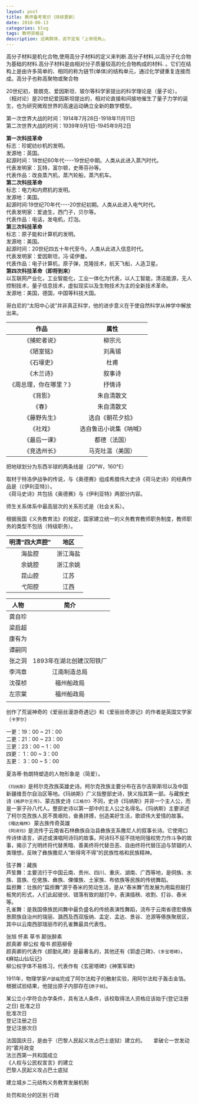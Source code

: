 ```yaml
---
layout: post
title: 教师备考常识（持续更新）
date: 2018-06-13
categories: blog
tags: 教师资格证
description: 远离群体，说不定有「上帝视角」。
---
```


高分子材料是机化合物,使用高分子材料的定义来判断.高分子材料,以高分子化合物为基础的材料.高分子材料是由相对分子质量较高的化合物构成的材料.
。它们在结构上是由许多简单的、相同的称为链节(单体)的结构单元，通过化学键重复连接而成。高分子也称高聚物或聚合物

20世纪初，普朗克、爱因斯坦、玻尔等科学家提出的科学理论是（量子论）。<br>
（相对论）是20世纪爱因斯坦提出的，相对论直接和间接地催生了量子力学的诞生，也为研究微观世界的高速运动确立全新的数学模型。

第一次世界大战的时间：1914年7月28日-1918年11月11日<br>
第二次世界大战的时间：1939年9月1日-1945年9月2日

**第一次科技革命**<br>
标志：珍妮纺纱机的发明。<br>
发源地：英国。<br>
起源时间：18世纪60年代----19世纪中期。人类从此进入蒸汽时代。<br>
代表发明家：瓦特，富尔顿，史蒂芬孙等。<br>
代表作品：改良蒸汽机，蒸汽轮船，蒸汽机车。<br>
**第二次科技革命**<br>
标志：电力和内燃机的发明。<br>
发源地：美国。<br>
起源时间:19世纪70年代----20世纪初期。人类从此进入电气时代。<br>
代表发明家：爱迪生，西门子，贝尔等。<br>
代表作品：电话，发电机，灯泡。<br>
**第三次科技革命**<br>
标志：原子能和计算机的发明。<br>
发源地：美国。<br>
起源时间：20世纪四五十年代至今。人类从此进入信息时代。<br>
代表发明家：爱因斯坦，冯·诺伊曼。<br>
代表作品：电子计算机，原子弹，克隆技术，航天飞船，人造卫星。<br>
**第四次科技革命（即将到来）**<br>
以互联网产业化，工业智能化，工业一体化为代表，以人工智能，清洁能源，无人控制技术，量子信息技术，虚拟现实以及生物技术为主的全新技术革命。<br>
发源地：美国，德国，中国等科技大国。<br>

哥白尼的“太阳中心说”并非真正科学，他的进步意义在于使自然科学从神学中解放出来。<br>

| 作品     |   属性    |
|:--------:|:--------:|
|《捕蛇者说》|柳宗元|
|《陋室铭》|刘禹锡|
|《石壕吏》|杜甫|
|《木兰诗》|叙事诗|
|《周总理，你在哪里？》|抒情诗|
|《背影》|朱自清散文|
|《春》|朱自清散文|
|《藤野先生》|选自《朝花夕拾》|
|《社戏》|选自鲁迅小说集《呐喊》|
|《最后一课》|都德（法国）|
|《竞选州长》|马克吐温（美国）|

把地球划分为东西半球的两条线是（20°W，160°E）

取材于特洛伊战争的传说，与《奥德赛》组成希腊伟大史诗《荷马史诗》的经典作品是（《伊利亚特》）。<br>
《荷马史诗》共包括《奥德赛》与《伊利亚特》两部分内容。<br>

师生关系体系中最高层次的关系形式是（社会关系）。

根据我国《义务教育法》的规定，国家建立统一的义务教育教师职务制度，教师职务的类型不包括（特级职务）。

|明清“四大声腔”|地区|
|:------:|:------:|
|海盐腔|浙江海盐|
|余姚腔|浙江余姚|
|昆山腔|江苏|
|弋阳腔|江西|


|人物|简介|
|:------:|:------:|
|龚自珍||
|梁启超||
|康有为||
|谭嗣同||
|张之洞|1893年在湖北创建汉阳铁厂|
|李鸿章|江南制造总局|
|沈葆桢|福州船政局|
|左宗棠|福州船政局|
|||


创作了荒诞神奇的《爱丽丝漫游奇遇记》和《爱丽丝奇游记》的作者是英国文学家（`卡罗尔`）

一更：19：00 ~ 21：00<br>
二更：21：00 ~ 23：00<br>
三更：23：00 ~  1：00<br>
四更： 1：00 ~  3：00<br>
五更： 3：00 ~  5：00<br>

夏洛蒂·勃朗特塑造的人物形象是（简爱）。

`《玛纳斯》`是柯尔克孜族英雄史诗。柯尔克孜族主要分布在吉尔吉斯斯坦以及中国新疆维吾尔自治区等地。《玛纳斯》广义指整部史诗，狭义指其第一部。与藏族史诗`《格萨尔王传》`、蒙古族史诗`《江格尔》`不同，史诗《玛纳斯》并非一个主人公，而是一家子孙八代人。整部史诗以第一部中的主人公之名得名。《玛纳斯》主要讲述了柯尔克孜族人民不畏艰险，奋勇拼搏，创造美好生活，歌颂伟大爱情的故事。  
`《嘎达梅林》` 蒙古族传奇英雄  
`《阿诗玛》`是流传于云南省石林彝族自治县彝族支系撒尼人的叙事长诗。它使用口传诗体语言，讲述或演唱阿诗玛的故事。阿诗玛不屈不挠地同强权势力作斗争的故事，揭示了光明终将代替黑暗、善美终将代替丑恶、自由终将代替压迫与禁锢的人类理想，反映了彝族撒尼人“断得弯不得”的民族性格和民族精神。  

弦子舞：藏族<br>
芦笙舞：主要流行于中国云南、贵州、四川、重庆、湖南、广西等地，是侗族、水族、苗族、仡佬族、彝族、傈僳族、土家族、布依族等民族的传统舞蹈。<br>
扁担舞：壮族的“扁担舞”源于舂米的劳动生活，是从“舂米舞”而发展为用扁担敲打板凳的形式，人们此起彼伏、错落有致的敲打中，表演插秧、收割、打谷、舂米等。<br>
孔雀舞：是我国傣族民间舞中最负盛名的传统表演性舞蹈，流布于云南省德宏傣族景颇族自治州的瑞丽、潞西及西双版纳、孟定、孟达、景谷、沧源等傣族聚居区，其中以云南西部瑞丽市的孔雀舞最具代表性。<br>

张旭    怀素      草书     颠张醉素  
颜真卿  柳公权    楷书     颜筋柳骨  
颜真卿的代表作《颜勤礼碑》是最著名的，其他还有《郭虚己碑》、`《多宝塔碑》`，《麻姑山仙坛记》  
柳公权字体不易练习，代表作有《玄密塔碑》《神策军碑》  

1911年，物理学家`卢瑟福`完成了阿尔法粒子的散射实验，用阿尔法粒子轰击金箔。根据试验结果，他提出原子内部存在(`原子核`)。

某公立小学符合办学条件，具有法人条件，该校取得法人资格应该始于(登记注册之日)
批准之日<br>
批准次日<br>
登记注册之日<br>
登记注册次日<br>

法国国庆日，是由于（巴黎人民起义攻占巴士底狱）建立的。 　
拿破仑一世发动的“雾月政变  <br>
法兰西第一共和国成立  <br>
《人权与公民权宣言》的建立  <br>
巴黎人民起义攻占巴士底狱<br>

建立城乡二元结构义务教育发展机制  

处罚和处分的区别  行政
